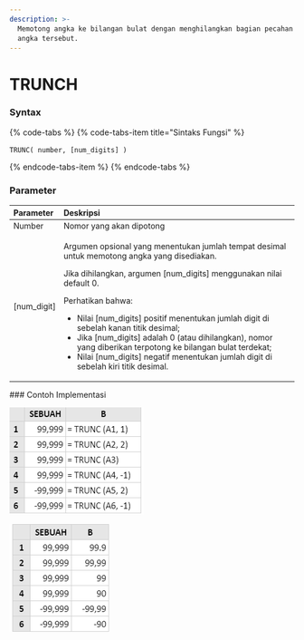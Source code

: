 ```yaml
---
description: >-
  Memotong angka ke bilangan bulat dengan menghilangkan bagian pecahan dari
  angka tersebut.
---
```


# TRUNCH

### Syntax

{% code-tabs %}
{% code-tabs-item title="Sintaks Fungsi" %}
```text
TRUNC( number, [num_digits] )
```
{% endcode-tabs-item %}
{% endcode-tabs %}

### Parameter

<table>
  <thead>
    <tr>
      <th style="text-align:left">Parameter</th>
      <th style="text-align:left">Deskripsi</th>
    </tr>
  </thead>
  <tbody>
    <tr>
      <td style="text-align:left">Number</td>
      <td style="text-align:left">Nomor yang akan dipotong</td>
    </tr>
    <tr>
      <td style="text-align:left">[num_digit]</td>
      <td style="text-align:left">
        <p></p>
        <p>Argumen opsional yang menentukan jumlah tempat desimal untuk memotong
          angka yang disediakan.</p>
        <p>Jika dihilangkan, argumen [num_digits] menggunakan nilai default 0.</p>
        <p>Perhatikan bahwa:</p>
        <ul>
          <li>Nilai [num_digits] positif menentukan jumlah digit di sebelah kanan titik
            desimal;</li>
          <li>Jika [num_digits] adalah 0 (atau dihilangkan), nomor yang diberikan terpotong
            ke bilangan bulat terdekat;</li>
          <li>Nilai [num_digits] negatif menentukan jumlah digit di sebelah kiri titik
            desimal.</li>
        </ul>
      </td>
    </tr>
  </tbody>
</table>### Contoh Implementasi 

![Rumus](../.gitbook/assets/screenshot-182.png)

![Hasil](../.gitbook/assets/screenshot-181.png)


